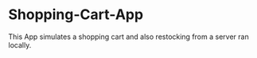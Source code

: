 # Shopping-Cart-App
This App simulates a shopping cart and also restocking from a server ran locally.
